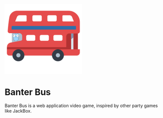 <img src="docs/logo.png" alt="Logo" width="250">

# Banter Bus
Banter Bus is a web application video game, inspired by other party games like JackBox.
